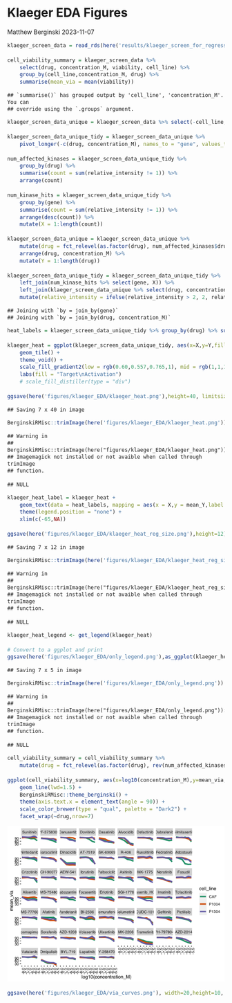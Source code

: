 Klaeger EDA Figures
================
Matthew Berginski
2023-11-07

``` r
klaeger_screen_data = read_rds(here('results/klaeger_screen_for_regression.rds'))

cell_viability_summary = klaeger_screen_data %>%
    select(drug, concentration_M, viability, cell_line) %>%
    group_by(cell_line,concentration_M, drug) %>%
    summarise(mean_via = mean(viability))
```

    ## `summarise()` has grouped output by 'cell_line', 'concentration_M'. You can
    ## override using the `.groups` argument.

``` r
klaeger_screen_data_unique = klaeger_screen_data %>% select(-cell_line,-viability) %>% unique()

klaeger_screen_data_unique_tidy = klaeger_screen_data_unique %>%
    pivot_longer(-c(drug, concentration_M), names_to = "gene", values_to = "relative_intensity")

num_affected_kinases = klaeger_screen_data_unique_tidy %>%
    group_by(drug) %>%
    summarise(count = sum(relative_intensity != 1)) %>% 
    arrange(count)

num_kinase_hits = klaeger_screen_data_unique_tidy %>%
    group_by(gene) %>%
    summarise(count = sum(relative_intensity != 1)) %>% 
    arrange(desc(count)) %>%
    mutate(X = 1:length(count))

klaeger_screen_data_unique = klaeger_screen_data_unique %>% 
    mutate(drug = fct_relevel(as.factor(drug), num_affected_kinases$drug)) %>% 
    arrange(drug, concentration_M) %>%
    mutate(Y = 1:length(drug))

klaeger_screen_data_unique_tidy = klaeger_screen_data_unique_tidy %>%
    left_join(num_kinase_hits %>% select(gene, X)) %>%
    left_join(klaeger_screen_data_unique %>% select(drug, concentration_M,Y)) %>%
    mutate(relative_intensity = ifelse(relative_intensity > 2, 2, relative_intensity))
```

    ## Joining with `by = join_by(gene)`
    ## Joining with `by = join_by(drug, concentration_M)`

``` r
heat_labels = klaeger_screen_data_unique_tidy %>% group_by(drug) %>% summarise(mean_Y = mean(Y)) %>% mutate(X = -50, relative_intensity = 2)

klaeger_heat = ggplot(klaeger_screen_data_unique_tidy, aes(x=X,y=Y,fill=relative_intensity)) +
    geom_tile() + 
    theme_void() +
    scale_fill_gradient2(low = rgb(0.60,0.557,0.765,1), mid = rgb(1,1,1,1), high = rgb(0.946,0.639,0.251,1), midpoint = 1) +
    labs(fill = "Target\nActivation")
    # scale_fill_distiller(type = "div")

ggsave(here('figures/klaeger_EDA/klaeger_heat.png'),height=40, limitsize = F)
```

    ## Saving 7 x 40 in image

``` r
BerginskiRMisc::trimImage(here('figures/klaeger_EDA/klaeger_heat.png'))
```

    ## Warning in
    ## BerginskiRMisc::trimImage(here("figures/klaeger_EDA/klaeger_heat.png")):
    ## Imagemagick not installed or not avaible when called through trimImage
    ## function.

    ## NULL

``` r
klaeger_heat_label = klaeger_heat + 
    geom_text(data = heat_labels, mapping = aes(x = X,y = mean_Y,label = drug)) +
    theme(legend.position = "none") +
    xlim(c(-65,NA))

ggsave(here('figures/klaeger_EDA/klaeger_heat_reg_size.png'),height=12) 
```

    ## Saving 7 x 12 in image

``` r
BerginskiRMisc::trimImage(here('figures/klaeger_EDA/klaeger_heat_reg_size.png'))
```

    ## Warning in
    ## BerginskiRMisc::trimImage(here("figures/klaeger_EDA/klaeger_heat_reg_size.png")):
    ## Imagemagick not installed or not avaible when called through trimImage
    ## function.

    ## NULL

``` r
klaeger_heat_legend <- get_legend(klaeger_heat)

# Convert to a ggplot and print
ggsave(here('figures/klaeger_EDA/only_legend.png'),as_ggplot(klaeger_heat_legend),dpi=300)
```

    ## Saving 7 x 5 in image

``` r
BerginskiRMisc::trimImage(here('figures/klaeger_EDA/only_legend.png'))
```

    ## Warning in
    ## BerginskiRMisc::trimImage(here("figures/klaeger_EDA/only_legend.png")):
    ## Imagemagick not installed or not avaible when called through trimImage
    ## function.

    ## NULL

``` r
cell_viability_summary = cell_viability_summary %>%
    mutate(drug = fct_relevel(as.factor(drug), rev(num_affected_kinases$drug)))

ggplot(cell_viability_summary, aes(x=log10(concentration_M),y=mean_via, color=cell_line)) +
    geom_line(lwd=1.5) + 
    BerginskiRMisc::theme_berginski() +
    theme(axis.text.x = element_text(angle = 90)) +
    scale_color_brewer(type = "qual", palette = "Dark2") +
    facet_wrap(~drug,nrow=7)
```

![](build_klaeger_EDA_figures_files/figure-gfm/unnamed-chunk-3-1.png)<!-- -->

``` r
ggsave(here('figures/klaeger_EDA/via_curves.png'), width=20,height=10, dpi=300, limitsize = F)
```
